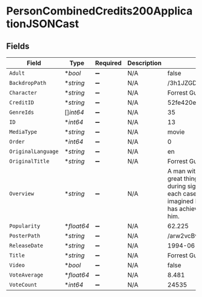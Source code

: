 # PersonCombinedCredits200ApplicationJSONCast


## Fields

| Field                                                                                                                                                                                                                                          | Type                                                                                                                                                                                                                                           | Required                                                                                                                                                                                                                                       | Description                                                                                                                                                                                                                                    | Example                                                                                                                                                                                                                                        |
| ---------------------------------------------------------------------------------------------------------------------------------------------------------------------------------------------------------------------------------------------- | ---------------------------------------------------------------------------------------------------------------------------------------------------------------------------------------------------------------------------------------------- | ---------------------------------------------------------------------------------------------------------------------------------------------------------------------------------------------------------------------------------------------- | ---------------------------------------------------------------------------------------------------------------------------------------------------------------------------------------------------------------------------------------------- | ---------------------------------------------------------------------------------------------------------------------------------------------------------------------------------------------------------------------------------------------- |
| `Adult`                                                                                                                                                                                                                                        | **bool*                                                                                                                                                                                                                                        | :heavy_minus_sign:                                                                                                                                                                                                                             | N/A                                                                                                                                                                                                                                            | false                                                                                                                                                                                                                                          |
| `BackdropPath`                                                                                                                                                                                                                                 | **string*                                                                                                                                                                                                                                      | :heavy_minus_sign:                                                                                                                                                                                                                             | N/A                                                                                                                                                                                                                                            | /3h1JZGDhZ8nzxdgvkxha0qBqi05.jpg                                                                                                                                                                                                               |
| `Character`                                                                                                                                                                                                                                    | **string*                                                                                                                                                                                                                                      | :heavy_minus_sign:                                                                                                                                                                                                                             | N/A                                                                                                                                                                                                                                            | Forrest Gump                                                                                                                                                                                                                                   |
| `CreditID`                                                                                                                                                                                                                                     | **string*                                                                                                                                                                                                                                      | :heavy_minus_sign:                                                                                                                                                                                                                             | N/A                                                                                                                                                                                                                                            | 52fe420ec3a36847f800074f                                                                                                                                                                                                                       |
| `GenreIds`                                                                                                                                                                                                                                     | []*int64*                                                                                                                                                                                                                                      | :heavy_minus_sign:                                                                                                                                                                                                                             | N/A                                                                                                                                                                                                                                            | 35                                                                                                                                                                                                                                             |
| `ID`                                                                                                                                                                                                                                           | **int64*                                                                                                                                                                                                                                       | :heavy_minus_sign:                                                                                                                                                                                                                             | N/A                                                                                                                                                                                                                                            | 13                                                                                                                                                                                                                                             |
| `MediaType`                                                                                                                                                                                                                                    | **string*                                                                                                                                                                                                                                      | :heavy_minus_sign:                                                                                                                                                                                                                             | N/A                                                                                                                                                                                                                                            | movie                                                                                                                                                                                                                                          |
| `Order`                                                                                                                                                                                                                                        | **int64*                                                                                                                                                                                                                                       | :heavy_minus_sign:                                                                                                                                                                                                                             | N/A                                                                                                                                                                                                                                            | 0                                                                                                                                                                                                                                              |
| `OriginalLanguage`                                                                                                                                                                                                                             | **string*                                                                                                                                                                                                                                      | :heavy_minus_sign:                                                                                                                                                                                                                             | N/A                                                                                                                                                                                                                                            | en                                                                                                                                                                                                                                             |
| `OriginalTitle`                                                                                                                                                                                                                                | **string*                                                                                                                                                                                                                                      | :heavy_minus_sign:                                                                                                                                                                                                                             | N/A                                                                                                                                                                                                                                            | Forrest Gump                                                                                                                                                                                                                                   |
| `Overview`                                                                                                                                                                                                                                     | **string*                                                                                                                                                                                                                                      | :heavy_minus_sign:                                                                                                                                                                                                                             | N/A                                                                                                                                                                                                                                            | A man with a low IQ has accomplished great things in his life and been present during significant historic events—in each case, far exceeding what anyone imagined he could do. But despite all he has achieved, his one true love eludes him. |
| `Popularity`                                                                                                                                                                                                                                   | **float64*                                                                                                                                                                                                                                     | :heavy_minus_sign:                                                                                                                                                                                                                             | N/A                                                                                                                                                                                                                                            | 62.225                                                                                                                                                                                                                                         |
| `PosterPath`                                                                                                                                                                                                                                   | **string*                                                                                                                                                                                                                                      | :heavy_minus_sign:                                                                                                                                                                                                                             | N/A                                                                                                                                                                                                                                            | /arw2vcBveWOVZr6pxd9XTd1TdQa.jpg                                                                                                                                                                                                               |
| `ReleaseDate`                                                                                                                                                                                                                                  | **string*                                                                                                                                                                                                                                      | :heavy_minus_sign:                                                                                                                                                                                                                             | N/A                                                                                                                                                                                                                                            | 1994-06-23                                                                                                                                                                                                                                     |
| `Title`                                                                                                                                                                                                                                        | **string*                                                                                                                                                                                                                                      | :heavy_minus_sign:                                                                                                                                                                                                                             | N/A                                                                                                                                                                                                                                            | Forrest Gump                                                                                                                                                                                                                                   |
| `Video`                                                                                                                                                                                                                                        | **bool*                                                                                                                                                                                                                                        | :heavy_minus_sign:                                                                                                                                                                                                                             | N/A                                                                                                                                                                                                                                            | false                                                                                                                                                                                                                                          |
| `VoteAverage`                                                                                                                                                                                                                                  | **float64*                                                                                                                                                                                                                                     | :heavy_minus_sign:                                                                                                                                                                                                                             | N/A                                                                                                                                                                                                                                            | 8.481                                                                                                                                                                                                                                          |
| `VoteCount`                                                                                                                                                                                                                                    | **int64*                                                                                                                                                                                                                                       | :heavy_minus_sign:                                                                                                                                                                                                                             | N/A                                                                                                                                                                                                                                            | 24535                                                                                                                                                                                                                                          |